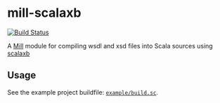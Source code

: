 # mill-scalaxb

[![Build Status](https://travis-ci.org/vic/mill-scalaxb.svg?branch=master)](https://travis-ci.org/vic/mill-scalaxb)


A [Mill][mill] module for compiling wsdl and xsd files into Scala sources using [scalaxb][scalaxb]

## Usage

See the example project buildfile: [`example/build.sc`][example].

[mill]: https://www.lihaoyi.com/mill
[scalaxb]: http://scalaxb.org
[example]: https://github.com/vic/mill-scalaxb/blob/master/example/build.sc

